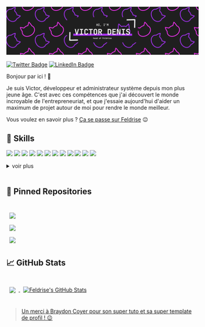 [![Feldrise's GitHub Banner](./assets/githubheader.png)](https://github.com)

[![Twitter Badge](https://img.shields.io/badge/Twitter-Profile-informational?style=flat-square&logo=twitter&logoColor=white&color=aa33ff)](https://twitter.com/feldrise)
[![LinkedIn Badge](https://img.shields.io/badge/LinkedIn-Profile-informational?style=flat-square&logo=linkedin&logoColor=white&color=0D76A8)](https://www.linkedin.com/in/feldrise/)

Bonjour par ici ! 👋

Je suis Victor, développeur et administrateur système depuis mon plus jeune âge. C'est avec ces compétences que j'ai découvert le monde incroyable de l'entrepreneuriat, et que j'essaie aujourd'hui d'aider un maximum de projet autour de moi pour rendre le monde meilleur.

Vous voulez en savoir plus ? [Ça se passe sur Feldrise](https://feldrise.com) 😉

## 💼 Skills

![](https://img.shields.io/badge/Code-Flutter-informational?style=flat-square&logo=flutter&logoColor=white&color=aa33ff)
![](https://img.shields.io/badge/Code-React-informational?style=flat-square&logo=react&logoColor=white&color=aa33ff)
![](https://img.shields.io/badge/Code-JavaScript-informational?style=flat-square&logo=JavaScript&logoColor=white&color=aa33ff)
![](https://img.shields.io/badge/Code-TypeScript-informational?style=flat-square&logo=TypeScript&logoColor=white&color=aa33ff)
![](https://img.shields.io/badge/Code-C++-informational?style=flat-square&logo=cplusplus&logoColor=white&color=aa33ff)
![](https://img.shields.io/badge/Code-CSharp-informational?style=flat-square&logo=c-sharp&logoColor=white&color=aa33ff)
![](https://img.shields.io/badge/Code-.NET-informational?style=flat-square&logo=.net&logoColor=white&color=aa33ff)
![](https://img.shields.io/badge/BDD-MongoDB-informational?style=flat-square&logo=MongoDB&logoColor=white&color=aa33ff)
![](https://img.shields.io/badge/BDD-MySQL-informational?style=flat-square&logo=MySQL&logoColor=white&color=aa33ff)
![](https://img.shields.io/badge/Système-Docker-informational?style=flat-square&logo=docker&logoColor=white&color=aa33ff)
![](https://img.shields.io/badge/Système-Kubernetes-informational?style=flat-square&logo=kubernetes&logoColor=white&color=aa33ff)
![](https://img.shields.io/badge/Système-NGINX-informational?style=flat-square&logo=nginx&logoColor=white&color=aa33ff)

<details>
<summary>voir plus</summary>
<br>

![](https://img.shields.io/badge/Style-CSS-informational?style=flat-square&logo=css3&logoColor=white&color=aa33ff)
![](https://img.shields.io/badge/Style-Tailwind-informational?style=flat-square&logo=Tailwind-CSS&logoColor=white&color=aa33ff)
![](https://img.shields.io/badge/Style-Sass-informational?style=flat-square&logo=Sass&logoColor=white&color=aa33ff)

<br>

![](https://img.shields.io/badge/Tools-Notion-informational?style=flat-square&logo=notion&logoColor=white&color=aa33ff)
![](https://img.shields.io/badge/Tools-Actions-informational?style=flat-square&logo=github-actions&logoColor=white&color=aa33ff)
![](https://img.shields.io/badge/Tools-NPM-informational?style=flat-square&logo=npm&logoColor=white&color=aa33ff)
![](https://img.shields.io/badge/Tools-Postman-informational?style=flat-square&logo=Postman&logoColor=white&color=aa33ff)
![](https://img.shields.io/badge/Tools-Gimp-informational?style=flat-square&logo=gimp&logoColor=white&color=aa33ff)
![](https://img.shields.io/badge/Tools-GitHub-informational?style=flat-square&logo=GitHub&logoColor=white&color=aa33ff)
![](https://img.shields.io/badge/Tools-GitLab-informational?style=flat-square&logo=GitLab&logoColor=white&color=aa33ff)

</details>

<br>

## 📌 Pinned Repositories

<br>

<a href="https://github.com/feldrise/feldrise-site">
  <img align="center" style="margin:0.5rem" src="https://github-readme-stats.vercel.app/api/pin/?username=feldrise&repo=feldrise-site&title_color=ffffff&text_color=c9cacc&icon_color=aa33ff&bg_color=1f1f1f" />
</a>

<br>

<a href="https://github.com/feldrise/feldrise-site">
  <img align="center" style="margin:0.5rem" src="https://github-readme-stats.vercel.app/api/pin/?username=sielobrowser&repo=sielo-legacy&title_color=ffffff&text_color=c9cacc&icon_color=aa33ff&bg_color=1f1f1f" />
</a>

<br>

<a href="https://github.com/feldrise/pluctis">
  <img align="center" style="margin:0.5rem" src="https://github-readme-stats.vercel.app/api/pin/?username=feldrise&repo=pluctis&title_color=ffffff&text_color=c9cacc&icon_color=aa33ff&bg_color=1f1f1f" />
</a>

<br>

## &#x1f4c8; GitHub Stats

<br>

<a href="https://github.com/feldrise">
  <img align="center" style="margin:0.5rem" src="https://github-readme-stats.vercel.app/api/top-langs/?username=feldrise&hide=html,css&title_color=ffffff&text_color=c9cacc&icon_color=aa33ff&bg_color=1f1f1f" />
</a>

<a href="https://github.com/feldrise">
  <img align="center" style="margin:0.5rem" src="https://github-readme-stats.vercel.app/api?username=feldrise&show_icons=true&line_height=27&count_private=true&title_color=ffffff&text_color=c9cacc&icon_color=ff33de&bg_color=1f1f1f" alt="Feldrise's GitHub Stats" />
</a>

<br>
<br>

> [Un merci à Braydon Coyer pour son super tuto et sa super template de profil ! 😉](https://daily.dev/blog/creating-a-killer-github-profile-readme-part-1)
